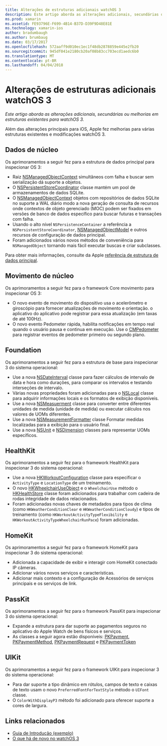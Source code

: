 ```yaml
---
title: Alterações de estruturas adicionais watchOS 3
description: Este artigo aborda as alterações adicionais, secundárias ou melhorias em estruturas existentes para watchOS 3.
ms.prod: xamarin
ms.assetid: FE93796E-F699-4B14-B37D-D39F9D48E81E
ms.technology: xamarin-ios
author: bradumbaugh
ms.author: brumbaug
ms.date: 03/17/2017
ms.openlocfilehash: 572aaff9d010ec1ec1f48db2878859e445e2fb20
ms.sourcegitcommit: 945df041e2180cb20af08b83cc703ecd1aedc6b0
ms.translationtype: MT
ms.contentlocale: pt-BR
ms.lasthandoff: 04/04/2018
---
```

# <a name="additional-watchos-3-frameworks-changes"></a>Alterações de estruturas adicionais watchOS 3

_Este artigo aborda as alterações adicionais, secundárias ou melhorias em estruturas existentes para watchOS 3._

Além das alterações principais para iOS, Apple fez melhorias para várias estruturas existentes e modificações watchOS 3.


## <a name="core-data"></a>Dados de núcleo

Os aprimoramentos a seguir fez para a estrutura de dados principal para inspecionar OS 3:

- Raiz [NSManagedObjectContext](https://developer.apple.com/reference/coredata/nsmanagedobjectcontext) simultâneos com falha e buscar sem serialização dá suporte a objetos.
- O [NSPersistentStoreCoordinator](https://developer.apple.com/reference/coredata/nspersistentstorecoordinator) classe mantém um pool de armazenamentos de dados SQLite.
- O [NSManagedObjectContext](https://developer.apple.com/reference/coredata/nsmanagedobjectcontext) objetos com repositórios de dados SQLite no suporte a WAL diário modo a nova geração de consulta de recursos onde contextos de objeto gerenciado (MOC) podem ser fixados em versões de banco de dados específico para buscar futuras e transações com falha.
- Usando o alto nível `NSPersistenceContainer` a referência a `NSPersistentStoreCoordinator`, [NSManagedObjectModel](https://developer.apple.com/reference/coredata/nsmanagedobjectmodel) e outros recursos de configuração de dados principal.
- Foram adicionados vários novos métodos de conveniência para `NSManagedObject` tornando mais fácil executar buscas e criar subclasses.

Para obter mais informações, consulte da Apple [referência de estrutura de dados principal](https://developer.apple.com/reference/coredata).


## <a name="core-motion"></a>Movimento de núcleo

Os aprimoramentos a seguir fez para o framework Core movimento para inspecionar OS 3:

- O novo evento de movimento do dispositivo usa o acelerômetro e giroscópio para fornecer atualizações de movimento e orientação. o aplicativo do aplicativo pode registrar para essa atualização (em taxas de até 100Hz).
- O novo evento Pedometer rápida, habilita notificações em tempo real quando o usuário pausa e continua em execução. Use o [CMPedometer](https://developer.apple.com/reference/coremotion/cmpedometer) para registrar eventos de pedometer primeiro ou segundo plano.


## <a name="foundation"></a>Foundation

Os aprimoramentos a seguir fez para a estrutura de base para inspecionar 3 do sistema operacional:

- Use a nova [NSDateInterval](https://developer.apple.com/reference/foundation/nsdateinterval) classe para fazer cálculos de intervalo de data e hora como durações, para comparar os intervalos e testando interseções de intervalo.
- Várias novas propriedades foram adicionadas para o [NSLocal](https://developer.apple.com/reference/foundation/nslocale) classe para adquirir informações locais e os formatos de exibição disponíveis.
- Use a nova [NSMeasuerment](https://developer.apple.com/reference/foundation/nsmeasurement) classe para converter entre diferentes unidades de medida (unidade de medida) ou executar cálculos nos valores de UOMs diferentes.
- Use a nova [NSMeasurementFormatter](https://developer.apple.com/reference/foundation/nsmeasurementformatter) classe Formatar medidas localizadas para a exibição para o usuário final.
- Use a nova [NSUnit](https://developer.apple.com/reference/foundation/nsunit) e [NSDimension](https://developer.apple.com/reference/foundation/nsdimension) classes para representar UOMs específicos.


## <a name="healthkit"></a>HealthKit

Os aprimoramentos a seguir fez para o framework HealthKit para inspecionar 3 do sistema operacional:

- Use a nova [HKWorkoutConfiguration](https://developer.apple.com/reference/healthkit/hkworkoutconfiguration) classe para especificar o `ActivityType` e `LocationType` de um treinamento.
- O novo [HKWheelchairUseObject](https://developer.apple.com/reference/healthkit/hkwheelchairuseobject) e o `WheelchairUse` método o [HKHealthStore](https://developer.apple.com/reference/healthkit/hkhealthstore) classe foram adicionados para trabalhar com cadeira de rodas integridade de dados relacionados.
- Foram adicionadas novas chaves de metadados para tipos de clima (como `HKWeatherConditionClear` e `HKWeatherConditionCloudy`) e tipos de treinamento (como `HKWorkoutActivityTypeFlexibility` e `HKWorkoutActivityTypeWheelchairRunPace`) foram adicionadas.


## <a name="homekit"></a>HomeKit

Os aprimoramentos a seguir fez para o framework HomeKit para inspecionar 3 do sistema operacional:

- Adicionada a capacidade de exibir e interagir com HomeKit conectado IP câmeras.
- Adicionar vários novos serviços e características.
- Adicionar mais contexto e a configuração de Acessórios de serviços principais e os serviços de link.


## <a name="passkit"></a>PassKit

Os aprimoramentos a seguir fez para o framework PassKit para inspecionar 3 do sistema operacional:

- Expande a estrutura para dar suporte ao pagamentos seguros no aplicativo do Apple Watch de bens físicos e serviços.
- As classes a seguir agora estão disponíveis: [PKPayment](https://developer.apple.com/reference/passkit/pkpayment), [PKPaymentMethod](https://developer.apple.com/reference/passkit/pkpaymentmethod), [PKPaymentRequest](https://developer.apple.com/reference/passkit/pkpaymentrequest) e [PKPaymentToken](https://developer.apple.com/reference/passkit/pkpaymenttoken)


## <a name="uikit"></a>UIKit

Os aprimoramentos a seguir fez para o framework UIKit para inspecionar 3 do sistema operacional:

- Para dar suporte a tipo dinâmico em rótulos, campos de texto e caixas de texto usam o novo `PreferredFontForTextStyle` método o `UIFont` classe.
- O `ColorWithDisplayP3` método foi adicionado para oferecer suporte a cores de largura.


## <a name="related-links"></a>Links relacionados

- [Guia de Introdução (exemplo)](https://developer.xamarin.com/samples/monotouch/WatchKit/)
- [O que há de novo no watchOS 3](https://developer.apple.com/library/prerelease/content/releasenotes/General/WhatsNewInwatchOS/Articles/watchOS3.html#//apple_ref/doc/uid/TP40017085-SW1)
